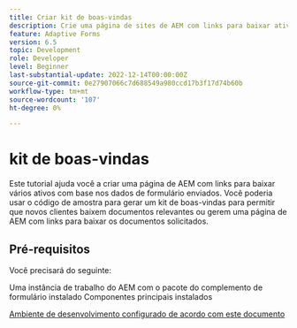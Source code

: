 ```yaml
---
title: Criar kit de boas-vindas
description: Crie uma página de sites de AEM com links para baixar ativos com base em dados de formulário enviados.
feature: Adaptive Forms
version: 6.5
topic: Development
role: Developer
level: Beginner
last-substantial-update: 2022-12-14T00:00:00Z
source-git-commit: 0e27907066c7d688549a980ccd17b3f17d74b60b
workflow-type: tm+mt
source-wordcount: '107'
ht-degree: 0%

---
```


# kit de boas-vindas

Este tutorial ajuda você a criar uma página de AEM com links para baixar vários ativos com base nos dados de formulário enviados. Você poderia usar o código de amostra para gerar um kit de boas-vindas para permitir que novos clientes baixem documentos relevantes ou gerem uma página de AEM com links para baixar os documentos solicitados.

## Pré-requisitos

Você precisará do seguinte:

Uma instância de trabalho do AEM com o pacote do complemento de formulário instalado Componentes principais instalados

[Ambiente de desenvolvimento configurado de acordo com este documento](https://experienceleague.adobe.com/docs/experience-manager-learn/forms/creating-your-first-osgi-bundle/create-your-first-osgi-bundle.html)



